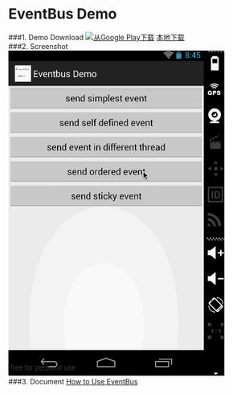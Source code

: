 EventBus Demo
====================
###1. Demo Download
<a href="https://play.google.com/store/apps/details?id=cn.trinea.android.demo.eventbus" target="_blank" title="从Google Play下载"><img src="../common/picture/google_play_logo_small.png" title="从Google Play下载"/></a>
    <a href="apk/event-bus-demo.apk?raw=true" target="_blank" title="点击下载到本地">本地下载</a>  
###2. Screenshot
![Screenshot](apk/event-bus-demo.gif)  
###3. Document
[How to Use EventBus](https://github.com/greenrobot/EventBus/blob/master/HOWTO.md)  
